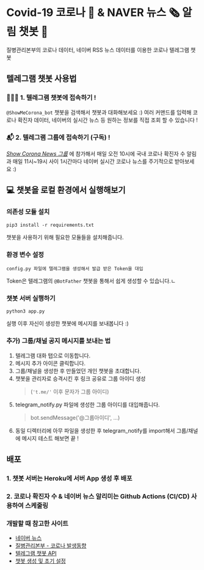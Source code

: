 # Covid-19 코로나 🦠 & NAVER 뉴스 🗞 알림 챗봇 👾
질병관리본부의 코로나 데이터, 네이버 RSS 뉴스 데이터를 이용한 코로나 텔레그램 챗봇

## 텔레그램 챗봇 사용법
### 👨🏻‍💻 1. 텔레그램 챗봇에 접속하기 !
`@ShowMeCorona_bot` 챗봇을 검색해서 챗봇과 대화해보세요 :)
여러 커맨드를 입력해 코로나 확진자 데이터, 네이버의 실시간 뉴스 등 원하는 정보를 직접 조회 할 수 있습니다 !

### 📬 2. 텔레그램 그룹에 접속하기 (구독) !
*[Show Corona News 그룹](https://t.me/ShowCoronaNews)* 에 참가해서 매일 오전 10시에 국내 코로나 확진자 수 알림과 매일 11시~19시 사이 1시간마다 네이버 실시간 코로나 뉴스를 주기적으로 받아보세요 :)

## 💻 챗봇을 로컬 환경에서 실행해보기
### 의존성 모듈 설치
```
pip3 install -r requirements.txt 
```
챗봇을 사용하기 위해 필요한 모듈들을 설치해줍니다.

### 환경 변수 설정
```
config.py 파일에 텔레그램을 생성해서 발급 받은 Token을 대입
```
Token은 텔레그램의 `@BotFather` 챗봇을 통해서 쉽게 생성할 수 있습니다.ㄴ

### 챗봇 서버 실행하기
```
python3 app.py
```
실행 이후 자신이 생성한 챗봇에 메시지를 보내봅니다 :)

### 추가) 그룹/채널 공지 메시지를 보내는 법
1. 텔레그램 대화 탭으로 이동합니다.
2. 메시지 추가 아이콘 클릭합니다.
3. 그룹/채널을 생성한 후 만들었던 개인 챗봇을 초대합니다.
4. 챗봇을 관리자로 승격시킨 후 링크 공유로 그룹 아이디 생성 
    > (`'t.me/'` 이후 문자가 그룹 아이디)
5. telegram_notify.py 파일에 생성한 그룹 아이디를 대입해줍니다.
    > bot.sendMessage('@그룹아이디', ...)
6. 동일 디렉터리에 아무 파일을 생성한 후 telegram_notify를 import해서 그룹/채널에 메시지 테스트 해보면 끝 !

## 배포
### 1. 챗봇 서버는 Heroku에 서버 App 생성 후 배포
### 2. 코로나 확진자 수 & 네이버 뉴스 알리미는 Github Actions (CI/CD) 사용하여 스케줄링

### 개발할 때 참고한 사이트
* [네이버 뉴스](https://www.naver.com)
* [질병관리본부 - 코로나 발생동향](http://ncov.mohw.go.kr)
* [텔레그램 챗봇 API](https://core.telegram.org/bots)
* [챗봇 생성 및 초기 설정](https://blog.psangwoo.com/coding/2016/12/08/python-telegram-bot-1.html)